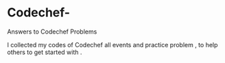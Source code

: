 # Codechef-
Answers to Codechef Problems 

I collected my codes of Codechef all events and practice problem , to help others to get started with .

